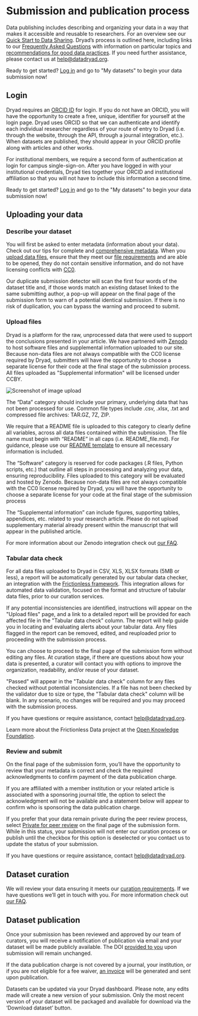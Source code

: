 # Submission and publication process

<p>
    Data publishing includes describing and organizing your data in a way that makes it accessible and reusable to
    researchers. For an overview see our <a href="/docs/QuickstartGuideToDataSharing.pdf">Quick Start to Data Sharing</a>.
    Dryad’s process is outlined here, including links to our <a href="/stash/faq">Frequently Asked Questions</a> with
    information on particular topics and <a href="/stash/best_practices">recommendations for good data practices</a>. If
    you need further assistance, please contact us at <a href="mailto:help@datadryad.org">help@datadryad.org</a>.
</p>

<p>Ready to get started? <a href="/stash/">Log in</a> and go to "My datasets" to begin your data submission now!</p>

## Login

<p>
    Dryad requires an <a href="https://orcid.org">ORCID ID</a> for login. If you do not have an ORCID, you will have the
    opportunity to create a free, unique, identifier for yourself at the login page. Dryad uses ORCID so that we can
    authenticate and identify each individual researcher regardless of your route of entry to Dryad (i.e. through the
    website, through the API, through a journal integration, etc.). When datasets are published, they should appear in
    your ORCID profile along with articles and other works.
</p>

<p>
    For institutional members, we require a second form of authentication at login for campus single-sign-on. After you
    have logged in with your institutional credentials, Dryad ties together your ORCID and institutional affiliation so
    that you will not have to include this information a second time.
</p>

<p>
  Ready to get started? <a href="/stash/sessions/choose_login">Log in</a> and go to the "My datasets" to begin your data
  submission now!
</p>

## Uploading your data

<h3>Describe your dataset</h3>
<p>
    You will first be asked to enter metadata (information about your data). Check out our tips for complete and <a href="/stash/faq#what-should-i-include-in-my-metadata">comprehensive metadata</a>.  When you <a href="/faq#how-do-i-upload-my-files">upload data files</a>,
    ensure that they meet our <a href="/stash/faq#how-should-i-prepare-my-data-files-before-submitting">file requirements</a> and are able to be opened, they do not
    contain sensitive information, and do not have licensing conflicts with <a href="/stash/faq#why-cc0">CC0</a>.
</p>

<p>
  Our duplicate submission detector will scan the first four words of the dataset title and, if those words match an
  existing dataset linked to the same submitting author, a pop-up will appear on the final page of the submission
  form to warn of a potential identical submission. If there is no risk of duplication, you can bypass the warning
  and proceed to submit.
</p>

<h3>Upload files</h3>

<p>
  Dryad is a platform for the raw, unprocessed data that were used to support the conclusions presented in your
  article. We have partnered with <a href="https://zenodo.org/" target="_blank">Zenodo</a> to host
  software files and supplemental information uploaded to our site.
  Because non-data files are not always compatible with the CC0 license required by Dryad, submitters will have 
  the opportunity to choose a  separate license for their code at the final stage of the submission process. 
  All files uploaded as "Supplemental information" will be licensed under CCBY. 
</p>

<img src="/images/dryad_upload.png" alt="Screenshot of image upload" />

<p>
  The “Data” category should include your primary, underlying data that has not been processed for use. Common file
  types include .csv, .xlsx, .txt and compressed file archives: TAR.GZ, 7Z, ZIP. 
</p>

<p>
  We require that a README file is uploaded to this category to clearly define all variables, across all data files 
  contained within the submission. The file name must begin with “README” in all caps (i.e. README_file.md). 
  For guidance, please use our <a href="https://datadryad.org/docs/README.md"> README template</a>
  to ensure all necessary information is included. 
</p>

<p>
  The “Software” category is reserved for code packages (.R files, Python scripts, etc.) that outline
  all steps in processing and analyzing your data, ensuring reproducibility. Files uploaded to this
  category will be evaluated and hosted by Zenodo. Because non-data files are not always compatible
  with the CC0 license required by Dryad, you will have the opportunity to choose a separate license
  for your code at the final stage of the submission process
</p>

<p>
  The “Supplemental information” can include figures, supporting tables, appendices, etc. related
  to your research article. Please do not upload supplementary material already present within the
  manuscript that will appear in the published article.
</p>

<p>
    For more information about our Zenodo integration check
    out <a href="/stash/faq#how-do-dryad-zenodo-partner-and-integrate">our FAQ</a>.
</p>

<h3>Tabular data check</h3>

<p>
For all data files uploaded to Dryad in CSV, XLS, XLSX formats (5MB or less), a report will be automatically generated by our tabular data checker, an integration with the <a href="https://frictionlessdata.io/">Frictionless framework</a>. This integration allows for automated data validation, focused on the format and structure of tabular data files, prior to our curation services.
</p>

<p>
If any potential inconsistencies are identified, instructions will appear on the
"Upload files" page, and a link to a detailed report will be provided for each affected file in the
"Tabular data check" column. The report will help guide you in locating and
evaluating alerts about your tabular data. Any files flagged in the report can be removed, edited, and reuploaded prior to proceeding with the submission process.
</p>

<p>
You can choose to proceed to the final page of the submission form without editing any files. At curation stage, if there are questions about how your data is presented, a curator will contact you with options to improve the organization, readability, and/or reuse of your dataset.
</p>

<p>
"Passed" will appear in the "Tabular data check" column for any files checked without potential inconsistencies. If a file has not been checked by the validator due to size or type, the "Tabular data check" column will be blank. In any scenario, no changes will be required and you may proceed with the submission process.
</p>

<p>
If you have questions or require assistance, contact <a href="mailto:help@datadryad.org">help@datadryad.org</a>.
</p>

<p>
Learn more about the Frictionless Data project at the <a href="https://frictionlessdata.io/">Open Knowledge
Foundation</a>. 
</p>

<h3>Review and submit</h3>

<p>
  On the final page of the submission form, you’ll have the opportunity to review that your
  metadata is correct and check the required acknowledgments to confirm payment of the data
  publication charge.
</p>

<p>
  If you are affiliated with a member institution or your related article is associated with a sponsoring
  journal title, the option to select the acknowledgment will not be available and a statement
  below will appear to confirm who is sponsoring the data publication charge.
</p>

<p>
  If you prefer that your data remain private during the peer review process, select <a href="/stash/faq#how-does-dryad-s-private-for-peer-review-feature-work">Private for peer review</a>
  on the final page of the submission form. While in this status, your submission will not enter
  our curation process or publish until the checkbox for this option is deselected or you contact
  us to update the status of your submission.
</p>

<p>If you have questions or require assistance, contact <a href="mailto:help@datadryad.org">help@datadryad.org</a>.</p>

## Dataset curation
<p>
    We will review your data ensuring it meets our <a href="/stash/faq#what-happens-during-curation">curation requirements</a>. If we have
    questions we’ll get in touch with you. For more information check out <a href="/stash/faq">our FAQ</a>.
</p>

## Dataset publication

<p>
  Once your submission has been reviewed and approved by our team of curators, you will receive a notification of 
  publication via email and your dataset will be made publicly available. The DOI <a href="/stash/faq#how-do-i-cite-my-data">provided 
  to you</a> upon submission will remain unchanged.
</p>

<p>
  If the data publication charge is not covered by a journal, your institution, or if you are not eligible for a 
  fee waiver, <a href="/stash/faq#how-much-does-it-cost">an invoice</a> will be generated and sent upon publication.
</p>

<p>
  Datasets can be updated via your Dryad dashboard. Please note, any edits made will create a new version of your 
  submission. Only the most recent version of your dataset will be packaged and available for download via the 
  ‘Download dataset’ button.
</p>

